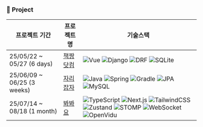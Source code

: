 ### 📁 Project

| 프로젝트 기간 | 프로젝트명 | 기술스택 |
| -------------- | ---------- | -------- |
| 25/05/22 ~ 05/27 (6 days) | [책짱닷컴](https://github.com/Jodndud/ai-library-community-bookjjang.com-) | ![Vue](https://img.shields.io/badge/Vue-3.x-4FC08D?logo=vue.js&logoColor=white) ![Django](https://img.shields.io/badge/Django-4.x-092E20?logo=django&logoColor=white) ![DRF](https://img.shields.io/badge/DRF-3.x-red?logo=django&logoColor=white) ![SQLite](https://img.shields.io/badge/SQLite-3-003B57?logo=sqlite&logoColor=white) |
| 25/06/09 ~ 06/25 (3 weeks) | [자리잡자](https://github.com/Jodndud/businessArea_backend) | ![Java](https://img.shields.io/badge/Java-17-007396?logo=openjdk&logoColor=white) ![Spring](https://img.shields.io/badge/Spring_Boot-3.x-6DB33F?logo=spring&logoColor=white) ![Gradle](https://img.shields.io/badge/Gradle-8.x-02303A?logo=gradle&logoColor=white) ![JPA](https://img.shields.io/badge/Spring_Data_JPA-3.x-6DB33F?logo=spring&logoColor=white) ![MySQL](https://img.shields.io/badge/MySQL-8.0-4479A1?logo=mysql&logoColor=white) |
| 25/07/14 ~ 08/18 (1 month) | [봐봐요](https://github.com/Jodndud/bwabwayo) | ![TypeScript](https://img.shields.io/badge/TypeScript-5.x-3178C6?logo=typescript&logoColor=white) ![Next.js](https://img.shields.io/badge/Next.js-14-000000?logo=nextdotjs&logoColor=white) ![TailwindCSS](https://img.shields.io/badge/Tailwind_CSS-3.x-06B6D4?logo=tailwindcss&logoColor=white) ![Zustand](https://img.shields.io/badge/Zustand-State_Management-FF6F61?logo=react&logoColor=white) ![STOMP](https://img.shields.io/badge/STOMP-Protocol-FF8000?logo=stomp&logoColor=white) ![WebSocket](https://img.shields.io/badge/WebSocket-RealTime-010101?logo=socket.io&logoColor=white) ![OpenVidu](https://img.shields.io/badge/OpenVidu-Video_Conference-3333FF?logo=webrtc&logoColor=white)

